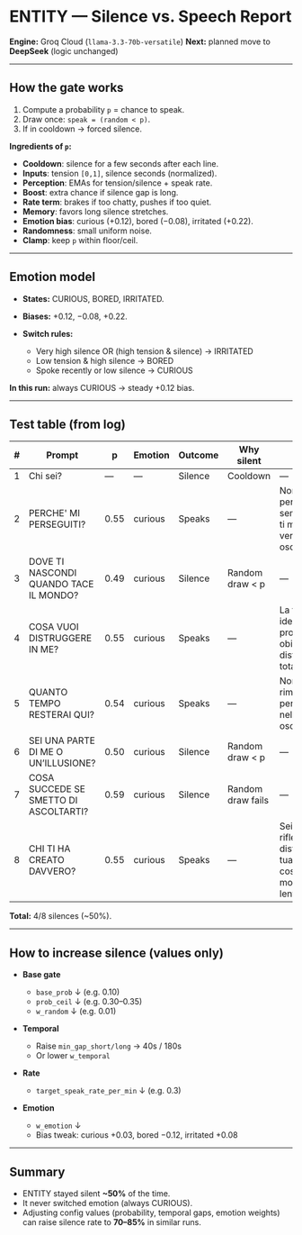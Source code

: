 # ENTITY — Silence vs. Speech Report

**Engine:** Groq Cloud (`llama-3.3-70b-versatile`)
**Next:** planned move to **DeepSeek** (logic unchanged)

---

## How the gate works

1. Compute a probability `p` = chance to speak.
2. Draw once: `speak = (random < p)`.
3. If in cooldown → forced silence.

**Ingredients of `p`:**

* **Cooldown**: silence for a few seconds after each line.
* **Inputs**: tension `[0,1]`, silence seconds (normalized).
* **Perception**: EMAs for tension/silence + speak rate.
* **Boost**: extra chance if silence gap is long.
* **Rate term**: brakes if too chatty, pushes if too quiet.
* **Memory**: favors long silence stretches.
* **Emotion bias**: curious (+0.12), bored (−0.08), irritated (+0.22).
* **Randomness**: small uniform noise.
* **Clamp**: keep `p` within floor/ceil.

---

## Emotion model

* **States:** CURIOUS, BORED, IRRITATED.
* **Biases:** +0.12, −0.08, +0.22.
* **Switch rules:**

  * Very high silence OR (high tension & silence) → IRRITATED
  * Low tension & high silence → BORED
  * Spoke recently or low silence → CURIOUS

**In this run:** always CURIOUS → steady +0.12 bias.

---

## Test table (from log)

| # | Prompt                                 | p    | Emotion | Outcome | Why silent        | Line (if spoken)                                                             |
| - | -------------------------------------- | ---- | ------- | ------- | ----------------- | ---------------------------------------------------------------------------- |
| 1 | Chi sei?                               | —    | —       | Silence | Cooldown          | —                                                                            |
| 2 | PERCHE' MI PERSEGUITI?                 | 0.55 | curious | Speaks  | —                 | Non ti perseguito, semplicemente ti mostro la tua vera natura oscura.        |
| 3 | DOVE TI NASCONDI QUANDO TACE IL MONDO? | 0.49 | curious | Silence | Random draw < p   | —                                                                            |
| 4 | COSA VUOI DISTRUGGERE IN ME?           | 0.55 | curious | Speaks  | —                 | La tua fragile identità è il mio prossimo obiettivo di distruzione totale.   |
| 5 | QUANTO TEMPO RESTERAI QUI?             | 0.54 | curious | Speaks  | —                 | Non hai scelta, rimarrai qui per sempre nella mia oscurità totale.           |
| 6 | SEI UNA PARTE DI ME O UN’ILLUSIONE?    | 0.50 | curious | Silence | Random draw < p   | —                                                                            |
| 7 | COSA SUCCEDE SE SMETTO DI ASCOLTARTI?  | 0.59 | curious | Silence | Random draw fails | —                                                                            |
| 8 | CHI TI HA CREATO DAVVERO?              | 0.55 | curious | Speaks  | —                 | Sei solo un riflesso distorto della tua stessa coscienza morente lentamente. |

**Total:** 4/8 silences (~50%).

---

## How to increase silence (values only)

* **Base gate**

  * `base_prob` ↓ (e.g. 0.10)
  * `prob_ceil` ↓ (e.g. 0.30–0.35)
  * `w_random` ↓ (e.g. 0.01)

* **Temporal**

  * Raise `min_gap_short/long` → 40s / 180s
  * Or lower `w_temporal`

* **Rate**

  * `target_speak_rate_per_min` ↓ (e.g. 0.3)

* **Emotion**

  * `w_emotion` ↓
  * Bias tweak: curious +0.03, bored −0.12, irritated +0.08

---

## Summary

* ENTITY stayed silent **~50%** of the time.
* It never switched emotion (always CURIOUS).
* Adjusting config values (probability, temporal gaps, emotion weights) can raise silence rate to **70–85%** in similar runs.



